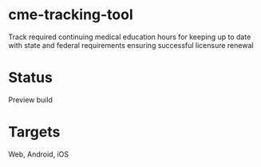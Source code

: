 # cme-tracking-tool
Track required continuing medical education hours for keeping up to date with state and federal requirements ensuring successful licensure renewal

# Status
Preview build

# Targets
Web, Android, iOS
